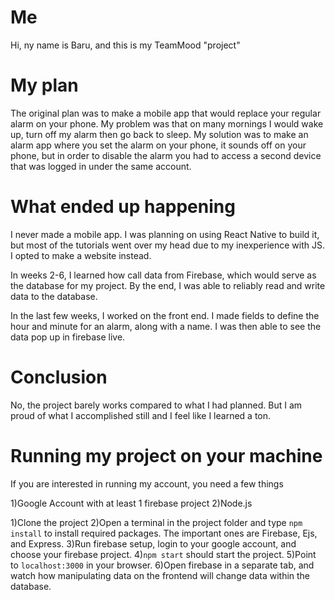 # Me

Hi, ny name is Baru, and this is my TeamMood "project"

# My plan

The original plan was to make a mobile app that would replace your regular alarm on your phone. My problem was that on many mornings I would wake up, turn off my alarm then go back to sleep. My solution was to make an alarm app where you set the alarm on your phone, it sounds off on your phone, but in order to disable the alarm you had to access a second device that was logged in under the same account.

# What ended up happening

I never made a mobile app. I was planning on using React Native to build it, but most of the tutorials went over my head due to my inexperience with JS. I opted to make a website instead.

In weeks 2-6, I learned how call data from Firebase, which would serve as the database for my project. By the end, I was able to reliably read and write data to the database. 

In the last few weeks, I worked on the front end. I made fields to define the hour and minute for an alarm, along with a name. I was then able to see the data pop up in firebase live.

# Conclusion

No, the project barely works compared to what I had planned. But I am proud of what I accomplished still and I feel like I learned a ton.

# Running my project on your machine

If you are interested in running my account, you need a few things

1)Google Account with at least 1 firebase project
2)Node.js

1)Clone the project
2)Open a terminal in the project folder and type `npm install` to install required packages. The important ones are Firebase, Ejs, and Express.
3)Run firebase setup, login to your google account, and choose your firebase project. 
4)`npm start` should start the project.
5)Point to `localhost:3000` in your browser.
6)Open firebase in a separate tab, and watch how manipulating data on the frontend will change data within the database.
